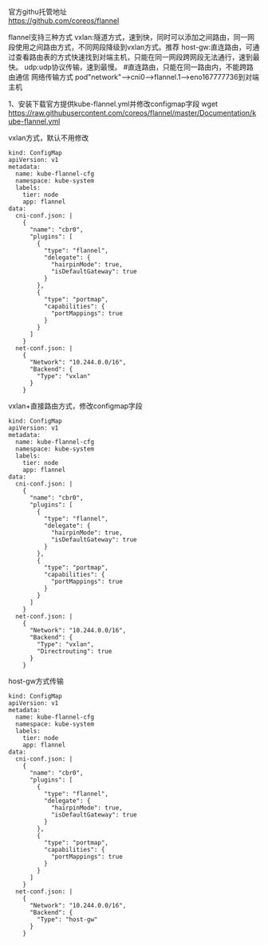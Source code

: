 官方githu托管地址  
https://github.com/coreos/flannel  

flannel支持三种方式 
	vxlan:隧道方式，速到快，同时可以添加之间路由，同一网段使用之间路由方式，不同网段降级到vxlan方式。推荐
	host-gw:直连路由，可通过查看路由表的方式快速找到对端主机，只能在同一网段跨网段无法通行，速到最快。
	udp:udp协议传输，速到最慢。
                #直连路由，只能在同一路由内，不能跨路由通信
网络传输方式
pod"network"-->cni0-->flannel.1-->eno167777736到对端主机

1、安装下载官方提供kube-flannel.yml并修改configmap字段
wget https://raw.githubusercontent.com/coreos/flannel/master/Documentation/kube-flannel.yml  

vxlan方式，默认不用修改
```
kind: ConfigMap
apiVersion: v1
metadata:
  name: kube-flannel-cfg
  namespace: kube-system
  labels:
    tier: node
    app: flannel
data:
  cni-conf.json: |
    {
      "name": "cbr0",
      "plugins": [
        {
          "type": "flannel",
          "delegate": {
            "hairpinMode": true,
            "isDefaultGateway": true
          }
        },
        {
          "type": "portmap",
          "capabilities": {
            "portMappings": true
          }
        }
      ]
    }
  net-conf.json: |
    {
      "Network": "10.244.0.0/16",
      "Backend": {
        "Type": "vxlan"
      }
    }
```  

vxlan+直接路由方式，修改configmap字段  
```
kind: ConfigMap
apiVersion: v1
metadata:
  name: kube-flannel-cfg
  namespace: kube-system
  labels:
    tier: node
    app: flannel
data:
  cni-conf.json: |
    {
      "name": "cbr0",
      "plugins": [
        {
          "type": "flannel",
          "delegate": {
            "hairpinMode": true,
            "isDefaultGateway": true
          }
        },
        {
          "type": "portmap",
          "capabilities": {
            "portMappings": true
          }
        }
      ]
    }
  net-conf.json: |
    {
      "Network": "10.244.0.0/16",
      "Backend": {
        "Type": "vxlan",
        "Directrouting": true
      }
    }
```

host-gw方式传输
```
kind: ConfigMap
apiVersion: v1
metadata:
  name: kube-flannel-cfg
  namespace: kube-system
  labels:
    tier: node
    app: flannel
data:
  cni-conf.json: |
    {
      "name": "cbr0",
      "plugins": [
        {
          "type": "flannel",
          "delegate": {
            "hairpinMode": true,
            "isDefaultGateway": true
          }
        },
        {
          "type": "portmap",
          "capabilities": {
            "portMappings": true
          }
        }
      ]
    }
  net-conf.json: |
    {
      "Network": "10.244.0.0/16",
      "Backend": {
        "Type": "host-gw"
      }
    }
```  
